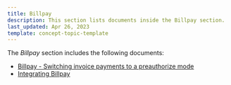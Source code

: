 ```yaml
---
title: Billpay
description: This section lists documents inside the Billpay section.
last_updated: Apr 26, 2023
template: concept-topic-template
---
```


The *Billpay* section includes the following documents:
* [Billpay - Switching invoice payments to a preauthorize mode](/https://github.com/spryker/spryker-docs/blob/5dfba1e8817d72dbb516df968318f15b131d63d3/docs/scos/dev/technology-partner-guides/{{page.version}}/payment-partners/billpay/billpay-switching-invoice-payments-to-a-preauthorize-mode.html)
* [Integrating Billpay](/docs/scos/dev/technology-partner-guides/{{page.version}}/payment-partners/billpay/integrating-billpay.html)